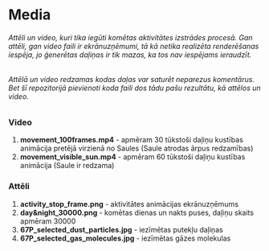 # Media
###### Attēli un video, kuri tika iegūti komētas aktivitātes izstrādes procesā. Gan attēli, gan video faili ir ekrānuzņēmumi, tā kā netika realizēta renderēšanas iespēja, jo ģenerētas daļiņas ir tik mazas, ka tos nav iespējams ieraudzīt. 
###### Attēlā un video redzamas kodas daļas var saturēt neparezus komentārus. Bet šī repozitorijā pievienoti koda faili dos tādu pašu rezultātu, kā attēlos un video.

### Video
1. **movement_100frames.mp4** - apmēram 30 tūkstoši daļiņu kustības animācija pretējā virzienā no Saules (Saule atrodas ārpus redzamības)
2. **movement_visible_sun.mp4** - apmēram 60 tūkstoši daļiņu kustības animācija (Saule ir redzama)

### Attēli 
1. **activity_stop_frame.png** - aktivitātes animācijas ekrānuzņēmums 
2. **day&night_30000.png** - komētas dienas un nakts puses, daļiņu skaits apmēram 30000  
3. **67P_selected_dust_particles.jpg** - iezīmētas putekļu daļiņas
4. **67P_selected_gas_molecules.jpg** - iezīmētas gāzes molekulas

